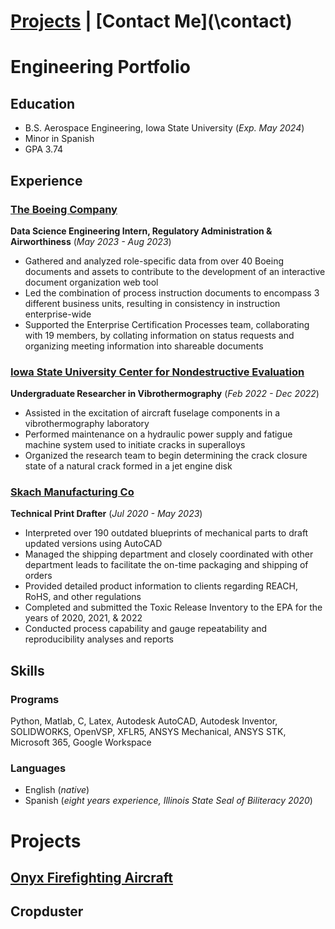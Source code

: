 # [Projects](/projects/) | [Contact Me](\contact\)
# Engineering Portfolio

## Education
- B.S. Aerospace Engineering, Iowa State University (_Exp. May 2024_)
- Minor in Spanish
- GPA 3.74

## Experience
### <ins>The Boeing Company</ins>
**Data Science Engineering Intern, Regulatory Administration & Airworthiness**
(_May 2023 - Aug 2023_)
- Gathered and analyzed role-specific data from over 40 Boeing documents and assets to contribute to the development of an interactive document organization web tool
- Led the combination of process instruction documents to encompass 3 different business units, resulting in consistency in instruction enterprise-wide
- Supported the Enterprise Certification Processes team, collaborating with 19 members, by collating information on status requests and organizing meeting information into shareable documents

### <ins>Iowa State University Center for Nondestructive Evaluation</ins>
**Undergraduate Researcher in Vibrothermography**
(_Feb 2022 - Dec 2022_)
- Assisted in the excitation of aircraft fuselage components in a vibrothermography laboratory
- Performed maintenance on a hydraulic power supply and fatigue machine system used to initiate cracks in superalloys
- Organized the research team to begin determining the crack closure state of a natural crack formed in a jet engine disk

### <ins>Skach Manufacturing Co</ins>
**Technical Print Drafter**
(_Jul 2020 - May 2023_)
- Interpreted over 190 outdated blueprints of mechanical parts to draft updated versions using AutoCAD
- Managed the shipping department and closely coordinated with other department leads to facilitate the on-time packaging and shipping of orders
- Provided detailed product information to clients regarding REACH, RoHS, and other regulations
- Completed and submitted the Toxic Release Inventory to the EPA for the years of 2020, 2021, & 2022
- Conducted process capability and gauge repeatability and reproducibility analyses and reports

## Skills
### Programs
Python, Matlab, C, Latex, Autodesk AutoCAD, Autodesk Inventor, SOLIDWORKS, OpenVSP, XFLR5, ANSYS Mechanical, ANSYS STK, Microsoft 365, Google Workspace
### Languages
- English (_native_)
- Spanish (_eight years experience, Illinois State Seal of Biliteracy 2020_)

# Projects
## <ins>Onyx Firefighting Aircraft</ins>

## Cropduster
